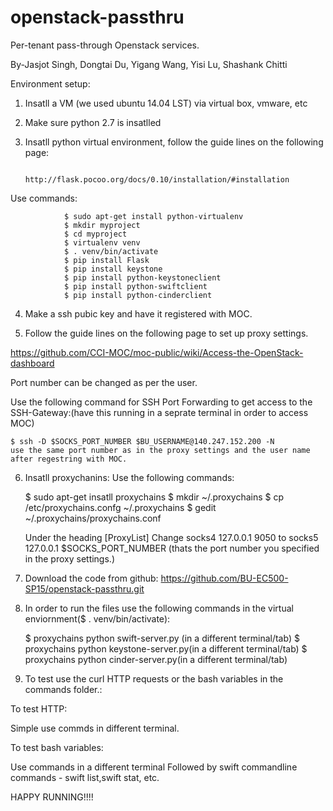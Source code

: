 # openstack-passthru
Per-tenant pass-through Openstack services.

By-Jasjot Singh, Dongtai Du, Yigang Wang, Yisi Lu, Shashank Chitti

Environment setup:

1) Insatll a VM (we used ubuntu 14.04 LST) via virtual box, vmware, etc

2) Make sure python 2.7 is insatlled 

3) Insatll python virtual environment, follow the guide lines on the following page:
  
                http://flask.pocoo.org/docs/0.10/installation/#installation
  
  Use commands:
  
                $ sudo apt-get install python-virtualenv
                $ mkdir myproject
                $ cd myproject
                $ virtualenv venv
                $ . venv/bin/activate
                $ pip install Flask
                $ pip install keystone
                $ pip install python-keystoneclient
                $ pip install python-swiftclient
                $ pip install python-cinderclient
                
4) Make a ssh pubic key and have it registered with MOC.

5) Follow the guide lines on the following page to set up proxy settings.
  
  https://github.com/CCI-MOC/moc-public/wiki/Access-the-OpenStack-dashboard
  
  Port number can be changed as per the user.
  
  Use the following command for SSH Port Forwarding to get access to the SSH-Gateway:(have this running in a seprate terminal in order to access MOC)
    
    $ ssh -D $SOCKS_PORT_NUMBER $BU_USERNAME@140.247.152.200 -N  
    use the same port number as in the proxy settings and the user name after regestring with MOC.
    
6) Insatll proxychanins:
    Use the following commands:
    
    $ sudo apt-get insatll proxychains
    $ mkdir ~/.proxychains
    $ cp /etc/proxychains.confg ~/.proxychains
    $ gedit ~/.proxychains/proxychains.conf
    
    Under the heading [ProxyList]
    Change socks4 127.0.0.1 9050 to socks5 127.0.0.1 $SOCKS_PORT_NUMBER (thats the port number you specified in the proxy settings.)
    
7) Download the code from github: https://github.com/BU-EC500-SP15/openstack-passthru.git

8) In order to run the files use the following commands in the virtual enviornment($ . venv/bin/activate):
  
    $ proxychains python swift-server.py (in a different terminal/tab)
    $ proxychains python keystone-server.py(in a different terminal/tab)
    $ proxychains python cinder-server.py(in a different terminal/tab)
  
9) To test use the curl HTTP requests or the bash variables in the commands folder.:
  
  To test HTTP:
  
  Simple use commds in different terminal.
  
  To test bash variables:
 
  Use commands in a different terminal
  Followed by swift commandline commands - swift list,swift stat, etc.
  
HAPPY RUNNING!!!!
  
